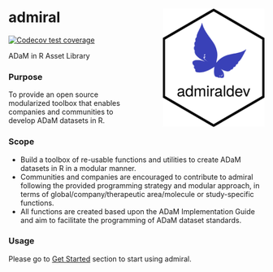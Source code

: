 # admiral <img src="man/figures/logo.png" align="right" width="200" style="margin-left:50px;"/>

<!-- badges: start -->
[![Codecov test coverage](https://codecov.io/gh/Roche-GSK/admiral/branch/master/graph/badge.svg)](https://codecov.io/gh/Roche-GSK/admiral?branch=master)
<!-- badges: end -->

ADaM in R Asset Library

### Purpose

To provide an open source modularized toolbox that enables companies and communities to develop ADaM datasets in R.

### Scope

* Build a toolbox of re-usable functions and utilities to create ADaM datasets in R in a modular manner.
* Communities and companies are encouraged to contribute to admiral following the provided programming strategy and modular approach, in terms of  global/company/therapeutic area/molecule or study-specific functions.
* All functions are created based upon the ADaM Implementation Guide and aim to facilitate the programming of ADaM dataset standards.

### Usage

Please go to [Get Started](https://roche-gsk.github.io/admiral/articles/admiral.html) section to start using admiral.
